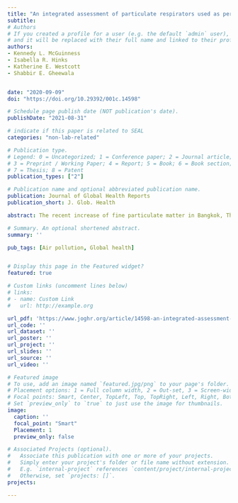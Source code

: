 ```yaml
---
title: "An integrated assessment of particulate respirators used as personal protection from ambient air pollution in Bangkok, Thailand"
subtitle:
# Authors
# If you created a profile for a user (e.g. the default `admin` user), write the username (folder name) here
# and it will be replaced with their full name and linked to their profile.
authors:
- Kennedy L. McGuinness
- Isabella R. Hinks
- Katherine E. Westcott
- Shabbir E. Gheewala


date: "2020-09-09"
doi: "https://doi.org/10.29392/001c.14598"

# Schedule page publish date (NOT publication's date).
publishDate: "2021-08-31"

# indicate if this paper is related to SEAL
categories: "non-lab-related"

# Publication type.
# Legend: 0 = Uncategorized; 1 = Conference paper; 2 = Journal article;
# 3 = Preprint / Working Paper; 4 = Report; 5 = Book; 6 = Book section;
# 7 = Thesis; 8 = Patent
publication_types: ["2"]

# Publication name and optional abbreviated publication name.
publication: Journal of Global Health Reports
publication_short: J. Glob. Health

abstract: The recent increase of fine particulate matter in Bangkok, Thailand has become a widespread public health concern. Wearing a particulate respirator is one method to reduce particulate inhalation and therefore mitigate the adverse health effects of ambient air pollution. This study provides an integrated assessment of seven particulate respirator models based on three criteria: effectivity, cost, and environmental impact. The overall effectivity of each model is evaluated by assessing the product’s features associated with facial fit. The cost criterion reflects current market prices for bulk and individual orders. Thirdly, an environmental impact score is determined for the product life cycle of each respirator using life cycle assessment. The study assesses each respirator as it would be manufactured, distributed, used, and disposed of in Bangkok, Thailand. The integrated assessment results in twelve distinct consumer frameworks, reliant on variations of the three criteria, to provide guidance for policy makers and independent consumers in the selection of particulate respirators to optimally suit their needs. Ultimately, the data suggest that a buyer’s ideal respirator choice for short-term use is a disposable particulate respirator with a head strap. For long-term use, the study recommends a low-cost reusable respirator with an exhalation valve and replaceable filters. The average effectivity of reusable respirators is found to be greater than that of disposable respirators, due to their higher average number of available sizes. Reusable respirators are associated with consistently lower environmental impacts. The short-term cost of disposable respirators is much less than those of reusable models, however prices do converge over time.

# Summary. An optional shortened abstract.
summary: ''

pub_tags: [Air pollution, Global health]


# Display this page in the Featured widget?
featured: true

# Custom links (uncomment lines below)
# links:
# - name: Custom Link
#   url: http://example.org

url_pdf: 'https://www.joghr.org/article/14598-an-integrated-assessment-of-particulate-respirators-used-as-personal-protection-from-ambient-air-pollution-in-bangkok-thailand'
url_code: ''
url_dataset: ''
url_poster: ''
url_project: ''
url_slides: ''
url_source: ''
url_video: ''

# Featured image
# To use, add an image named `featured.jpg/png` to your page's folder.
# Placement options: 1 = Full column width, 2 = Out-set, 3 = Screen-width
# Focal points: Smart, Center, TopLeft, Top, TopRight, Left, Right, BottomLeft, Bottom, BottomRight.
# Set `preview_only` to `true` to just use the image for thumbnails.
image:
  caption: ''
  focal_point: "Smart"
  Placement: 1
  preview_only: false

# Associated Projects (optional).
#   Associate this publication with one or more of your projects.
#   Simply enter your project's folder or file name without extension.
#   E.g. `internal-project` references `content/project/internal-project/index.md`.
#   Otherwise, set `projects: []`.
projects:

---
```

